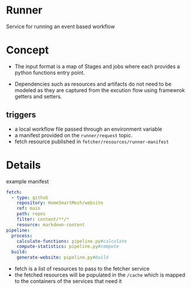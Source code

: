 # Runner
Service for running an event based workflow

# Concept 
* The input format is a map of Stages and jobs where each provides a python functions entry point.

* Dependencies such as resources and artifacts do not need to be modeled as they are captured from the excution flow using framewrok getters and setters.

## triggers
* a local workflow file passed through an environment variable
* a manifest provided on the `runner/request` topic.
* fetch resource published in `fetcher/resources/runner-manifest`

# Details
example manifest
```yaml
fetch:
  - type: github
    repository: HomeSmartMesh/website
    ref: main
    path: repos
    filter: content/**/*
    resource: markdown-content
pipeline:
  process:
    calculate-functions: pipeline.py#calculate
    compute-statistics: pipeline.py#compute
  build:
    generate-website: pipeline.py#build
```
* fetch is a list of resources to pass to the fetcher service
* the fetched resources will be populated in the `/cache` which is mapped to the containers of the services that need it

